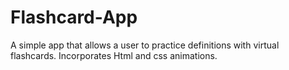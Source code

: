# Flashcard-App
A simple app that allows a user to practice definitions with virtual flashcards. Incorporates Html and css animations.
